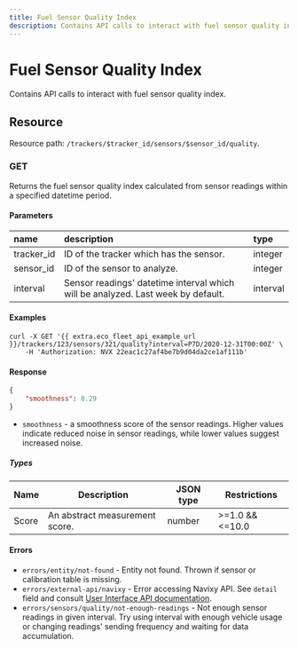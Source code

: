 ```yaml
---
title: Fuel Sensor Quality Index
description: Contains API calls to interact with fuel sensor quality index.
---
```


# Fuel Sensor Quality Index

Contains API calls to interact with fuel sensor quality index.

## Resource

Resource path: `/trackers/$tracker_id/sensors/$sensor_id/quality`.

### GET

Returns the fuel sensor quality index calculated from sensor readings within a specified datetime period.

#### Parameters

| name       | description                                                                      | type      |
|:-----------|:---------------------------------------------------------------------------------|:----------|
| tracker_id | ID of the tracker which has the sensor.                                          | integer   |
| sensor_id  | ID of the sensor to analyze.                                                     | integer   |
| interval   | Sensor readings' datetime interval which will be analyzed. Last week by default. | interval  |

#### Examples

```shell
curl -X GET '{{ extra.eco_fleet_api_example_url }}/trackers/123/sensors/321/quality?interval=P7D/2020-12-31T00:00Z' \
    -H 'Authorization: NVX 22eac1c27af4be7b9d04da2ce1af111b'
```

#### Response

```json
{
    "smoothness": 8.29
}
```

* `smoothness` - a smoothness score of the sensor readings. Higher values indicate reduced noise in sensor readings, while lower values suggest increased noise.

##### Types

| Name  | Description                    | JSON type | Restrictions     |
|-------|--------------------------------|-----------|------------------|
| Score | An abstract measurement score. | number    | \>=1.0 && <=10.0 |


#### Errors

* `errors/entity/not-found` - Entity not found. Thrown if sensor or calibration table is missing.
* `errors/external-api/navixy` - Error accessing Navixy API. See `detail` field and consult [User Interface API documentation](../../../../backend-api/getting-started/errors.md).
* `errors/sensors/quality/not-enough-readings` - Not enough sensor readings in given interval. Try using interval with enough vehicle usage or changing readings' sending frequency and waiting for data accumulation.
